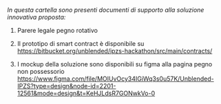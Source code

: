 *In questa cartella sono presenti documenti di supporto alla soluzione innovativa proposta:*

1) Parere legale pegno rotativo

2) Il prototipo di smart contract è disponibile su https://bitbucket.org/unblended/ipzs-hackathon/src/main/contracts/

3) I mockup della soluzione sono disponibili su figma alla pagina pegno non possessorio https://www.figma.com/file/MOIUvOcy34IGiWq3s0u57K/Unblended-IPZS?type=design&node-id=2201-12561&mode=design&t=KeHJLdsR7GONwkVo-0
